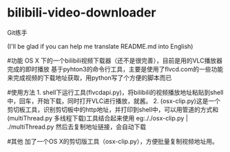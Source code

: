 # bilibili-video-downloader
Git练手

(I'll be glad if you can help me translate README.md into English)

#功能
OS X 下的一个bilibili视频下载器（还不是很完善），目前是用的VLC播放器完成的即时播放
基于pyhton3的命令行工具，主要是使用了flvcd.com的一些功能来完成视频的下载地址获取，用python写了个方便的脚本而已

#使用方法
1.
shell下运行工具(flvcdapi.py)，将bilibili的视频播放地址粘贴到shell中，回车，开始下载，同时打开VLC进行播放，就酱。
2.
(osx-clip.py)这是一个剪切板工具，识别剪切板中的http地址，并打印到shell中，可以用管道的方式和(multiThread.py 多线程下载)工具结合起来使用
eg:././osx-clip.py | ./multiThread.py
然后去复制地址链接，会自动下载

#其他
加了一个OS X的剪切版工具（osx-clip.py），方便批量复制视频地址用。
